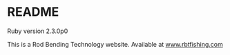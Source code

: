# README

Ruby version 2.3.0p0

This is a Rod Bending Technology website. Available at www.rbtfishing.com